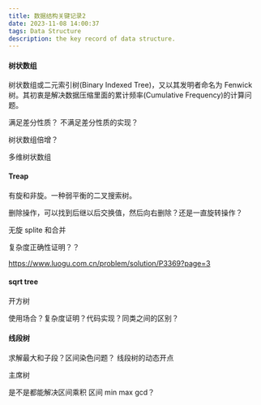 ```yaml
---
title: 数据结构关键记录2
date: 2023-11-08 14:00:37
tags: Data Structure
description: the key record of data structure.
---
```


#### 树状数组

树状数组或二元索引树(Binary Indexed Tree)，又以其发明者命名为 Fenwick 树。其初衷是解决数据压缩里面的累计频率(Cumulative Frequency)的计算问题。

满足差分性质？
不满足差分性质的实现？

树状数组倍增？

多维树状数组

#### Treap

有旋和非旋。一种弱平衡的二叉搜索树。

删除操作，可以找到后继以后交换值，然后向右删除？还是一直旋转操作？

无旋 splite 和合并

复杂度正确性证明？？

https://www.luogu.com.cn/problem/solution/P3369?page=3

#### sqrt tree

开方树






使用场合？复杂度证明？代码实现？同类之间的区别？


#### 线段树

求解最大和子段？区间染色问题？
线段树的动态开点

主席树

是不是都能解决区间乘积 区间 min max gcd？